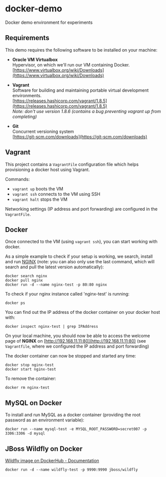 # docker-demo
Docker demo environment for experiments

## Requirements
This demo requires the following software to be installed on your machine:

* **Oracle VM Virtualbox**   
Hypervisor, on which we'll run our VM containing Docker.  
[https://www.virtualbox.org/wiki/Downloads](https://www.virtualbox.org/wiki/Downloads)
 
* **Vagrant**  
Software for building and maintaining portable virtual development environments.  
[https://releases.hashicorp.com/vagrant/1.8.5](https://releases.hashicorp.com/vagrant/1.8.5)  
*Note: don't use version 1.8.6 (contains a bug preventing vagrant up from completing)*
* **Git**  
Concurrent versioning system  
[https://git-scm.com/downloads](https://git-scm.com/downloads)


## Vagrant
This project contains a `VagrantFile` configuration file which helps provisioning a docker host using Vagrant.

Commands:

* `vagrant up` boots the VM
* `vagrant ssh` connects to the VM using SSH
* `vagrant halt` stops the VM

Networking settings (IP address and port forwarding) are configured in the `VagrantFile`.

## Docker
Once connected to the VM (using `vagrant ssh`), you can start working with docker.

As a simple example to check if your setup is working, we search, install and run [NGINX](https://www.nginx.com) (note: you can also only use the last command, which will search and pull the latest version automatically):

    docker search nginx
    docker pull nginx
    docker run -d --name nginx-test -p 80:80 nginx
	
To check if your nginx instance called 'nginx-test' is running:

    docker ps

You can find out the IP address of the docker container on your docker host with:

    docker inspect nginx-test | grep IPAddress

On your local machine, you should now be able to access the welcome page of **NGINX** on 
[http://192.168.11.11:80](http://192.168.11.11:80) (see `Vagrantfile`, where we configured the IP address and port forwarding)

The docker container can now be stopped and started any time:

    docker stop nginx-test
    docker start nginx-test

To remove the container:

    docker rm nginx-test

## MySQL on Docker

To install and run MySQL as a docker container (providing the root password as an environment variable):

    docker run --name mysql-test -e MYSQL_ROOT_PASSWORD=secret007 -p 3306:3306 -d mysql
	
## JBoss Wildfly on Docker

[Wildfly image on DockerHub - Documentation](https://hub.docker.com/r/jboss/wildfly/)

    docker run -d --name wildfly-test -p 9990:9990 jboss/wildfly

